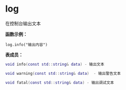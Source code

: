# log

在控制台输出文本

**函数示例：**
```features
log.info("输出内容")
```

**表成员：**
```lua
void info(const std::string& data) - 输出文本

void warning(const std::string& data)  - 输出警告文本

void fatal(const std::string& data) - 输出调试文本
```
